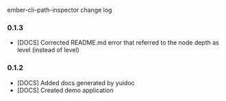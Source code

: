  ember-cli-path-inspector change log
 
### 0.1.3
- [DOCS] Corrected README.md error that referred to the node depth as level (instead of level)

### 0.1.2
- [DOCS] Added docs generated by yuidoc
- [DOCS] Created demo application
